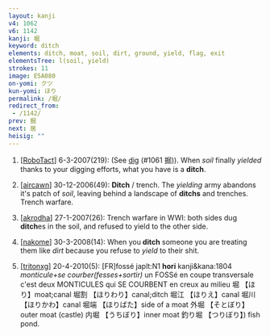 ```yaml
---
layout: kanji
v4: 1062
v6: 1142
kanji: 堀
keyword: ditch
elements: ditch, moat, soil, dirt, ground, yield, flag, exit
elementsTree: l(soil, yield)
strokes: 11
image: E5A080
on-yomi: クツ
kun-yomi: ほり
permalink: /堀/
redirect_from:
 - /1142/
prev: 掘
next: 居
heisig: ""
---
```


1) [<a href="http://kanji.koohii.com/profile/RoboTact">RoboTact</a>] 6-3-2007(219): (See <a href="../v4/1061.html">dig</a> (#1061 掘)). When <em>soil</em> finally <em>yielded</em> thanks to your digging efforts, what you have is a <strong>ditch</strong>.

2) [<a href="http://kanji.koohii.com/profile/aircawn">aircawn</a>] 30-12-2006(49): <strong>Ditch</strong> / trench. The <em>yielding</em> army abandons it&#039;s patch of <em>soil</em>, leaving behind a landscape of <strong>ditchs</strong> and trenches. Trench warfare.

3) [<a href="http://kanji.koohii.com/profile/akrodha">akrodha</a>] 27-1-2007(26): Trench warfare in WWI: both sides dug<strong> ditch</strong>es in the soil, and refused to yield to the other side.

4) [<a href="http://kanji.koohii.com/profile/nakome">nakome</a>] 30-3-2008(14): When you<strong> ditch</strong> someone you are treating them like <em>dirt</em> because you refuse to <em>yield</em> to their shit.

5) [<a href="http://kanji.koohii.com/profile/tritonxg">tritonxg</a>] 20-4-2010(5): [FR]fossé japlt:N1 <strong>hori</strong> kanji&amp;kana:1804 <em>monticule+se courber(fesses+sortir) </em>un FOSSé en coupe transversale c&#039;est deux MONTICULES qui SE COURBENT en creux au milieu 堀 【ほり】moat;canal 堀割 【ほりわり】canal;ditch 堀江 【ほりえ】canal 堀川 【ほりかわ】canal 堀端 【ほりばた】side of a moat 外堀 【そとぼり】outer moat (castle) 内堀 【うちぼり】inner moat 釣り堀 【つりぼり】) fish pond.

